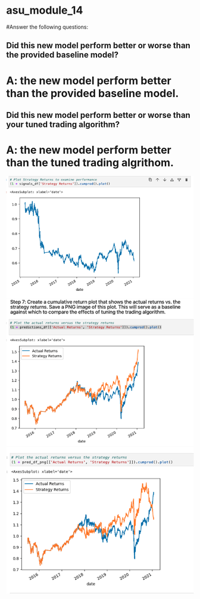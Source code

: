 # asu_module_14



#Answer the following questions: 
## Did this new model perform better or worse than the provided baseline model?

# A: the new model perform better than the provided baseline model.

## Did this new model perform better or worse than your tuned trading algorithm?

# A: the new model perform better than the tuned trading algrithom.

![Screenshot](Screenshot%202023-02-27%20at%206.35.21%20PM.png)
![Screenshot](Screenshot%202023-02-27%20at%206.35.35%20PM.png)
![Screenshot](Screenshot%202023-02-27%20at%206.35.48%20PM.png)